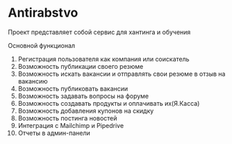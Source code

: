 # Antirabstvo

Проект представляет собой сервис для хантинга и обучения 

Основной функционал
1. Регистрация пользователя как компания или соискатель
2. Возможность публикации своего резюме
3. Возможность искать вакансии и отправлять свои резюме в отзыв на вакансию
4. Возможность публиковать вакансии
5. Возможность задавать вопросы на форуме
6. Возможность создавать продукты и оплачивать их(Я.Касса)
7. Возможность добавления купонов на скидку
8. Возможность постинга новостей
9. Интеграция с Mailchimp и Pipedrive
10. Отчеты в админ-панели
